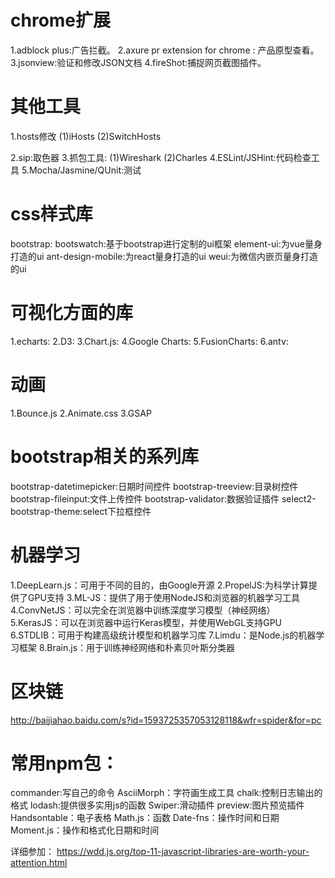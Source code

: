 # chrome扩展
  1.adblock plus:广告拦截。
  2.axure pr extension for chrome : 产品原型查看。
  3.jsonview:验证和修改JSON文档
  4.fireShot:捕捉网页截图插件。

# 其他工具
  1.hosts修改
    (1)iHosts
    (2)SwitchHosts

  2.sip:取色器
  3.抓包工具:
    (1)Wireshark
    (2)Charles
  4.ESLint/JSHint:代码检查工具
  5.Mocha/Jasmine/QUnit:测试


# css样式库
  bootstrap:
  bootswatch:基于bootstrap进行定制的ui框架
  element-ui:为vue量身打造的ui
  ant-design-mobile:为react量身打造的ui
  weui:为微信内嵌页量身打造的ui

# 可视化方面的库
  1.echarts:
  2.D3:
  3.Chart.js:
  4.Google Charts:
  5.FusionCharts:
  6.antv:

# 动画
  1.Bounce.js
  2.Animate.css
  3.GSAP

# bootstrap相关的系列库
  bootstrap-datetimepicker:日期时间控件
  bootstrap-treeview:目录树控件
  bootstrap-fileinput:文件上传控件
  bootstrap-validator:数据验证插件
  select2-bootstrap-theme:select下拉框控件

# 机器学习
  1.DeepLearn.js：可用于不同的目的，由Google开源
  2.PropelJS:为科学计算提供了GPU支持
  3.ML-JS：提供了用于使用NodeJS和浏览器的机器学习工具
  4.ConvNetJS：可以完全在浏览器中训练深度学习模型（神经网络）
  5.KerasJS：可以在浏览器中运行Keras模型，并使用WebGL支持GPU
  6.STDLIB：可用于构建高级统计模型和机器学习库
  7.Limdu：是Node.js的机器学习框架
  8.Brain.js：用于训练神经网络和朴素贝叶斯分类器

# 区块链
  http://baijiahao.baidu.com/s?id=1593725357053128118&wfr=spider&for=pc

# 常用npm包：
  commander:写自己的命令
  AsciiMorph：字符画生成工具
  chalk:控制日志输出的格式
  lodash:提供很多实用js的函数
  Swiper:滑动插件
  preview:图片预览插件
  Handsontable：电子表格
  Math.js：函数
  Date-fns：操作时间和日期
  Moment.js：操作和格式化日期和时间

详细参加：
  https://wdd.js.org/top-11-javascript-libraries-are-worth-your-attention.html
  




